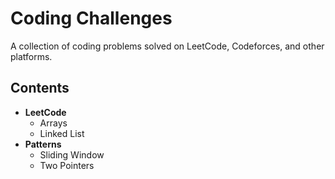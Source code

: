 # Coding Challenges
A collection of coding problems solved on LeetCode, Codeforces, and other platforms.

## Contents
- **LeetCode**
  - Arrays
  - Linked List
- **Patterns**
  - Sliding Window
  - Two Pointers
